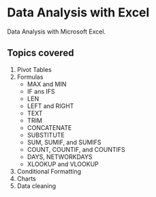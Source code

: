 # Data Analysis with Excel
Data Analysis with Microsoft Excel.

## Topics covered
1. Pivot Tables
2. Formulas
    * MAX and MIN
    * IF ans IFS
    * LEN
    * LEFT and RIGHT
    * TEXT
    * TRIM
    * CONCATENATE
    * SUBSTITUTE
    * SUM, SUMIF, and SUMIFS
    * COUNT, COUNTIF, and COUNTIFS
    * DAYS, NETWORKDAYS
    * XLOOKUP and VLOOKUP
3. Conditional Formatting
4. Charts
5. Data cleaning